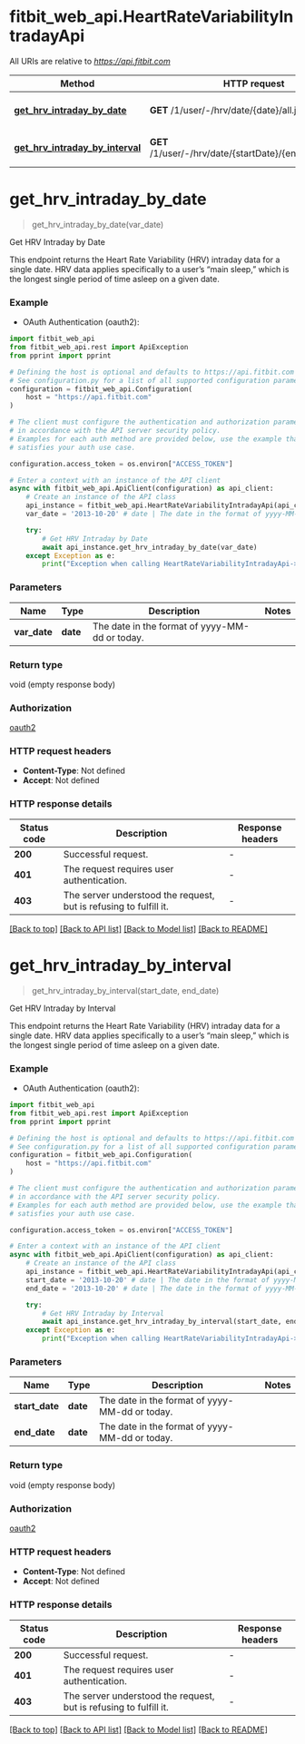 # fitbit_web_api.HeartRateVariabilityIntradayApi

All URIs are relative to *https://api.fitbit.com*

| Method                                                                                              | HTTP request                                              | Description                  |
| --------------------------------------------------------------------------------------------------- | --------------------------------------------------------- | ---------------------------- |
| [**get_hrv_intraday_by_date**](HeartRateVariabilityIntradayApi.md#get_hrv_intraday_by_date)         | **GET** /1/user/-/hrv/date/{date}/all.json                | Get HRV Intraday by Date     |
| [**get_hrv_intraday_by_interval**](HeartRateVariabilityIntradayApi.md#get_hrv_intraday_by_interval) | **GET** /1/user/-/hrv/date/{startDate}/{endDate}/all.json | Get HRV Intraday by Interval |

# **get_hrv_intraday_by_date**

> get_hrv_intraday_by_date(var_date)

Get HRV Intraday by Date

This endpoint returns the Heart Rate Variability (HRV) intraday data for a single date. HRV data applies specifically to a user’s “main sleep,” which is the longest single period of time asleep on a given date.

### Example

- OAuth Authentication (oauth2):

```python
import fitbit_web_api
from fitbit_web_api.rest import ApiException
from pprint import pprint

# Defining the host is optional and defaults to https://api.fitbit.com
# See configuration.py for a list of all supported configuration parameters.
configuration = fitbit_web_api.Configuration(
    host = "https://api.fitbit.com"
)

# The client must configure the authentication and authorization parameters
# in accordance with the API server security policy.
# Examples for each auth method are provided below, use the example that
# satisfies your auth use case.

configuration.access_token = os.environ["ACCESS_TOKEN"]

# Enter a context with an instance of the API client
async with fitbit_web_api.ApiClient(configuration) as api_client:
    # Create an instance of the API class
    api_instance = fitbit_web_api.HeartRateVariabilityIntradayApi(api_client)
    var_date = '2013-10-20' # date | The date in the format of yyyy-MM-dd or today.

    try:
        # Get HRV Intraday by Date
        await api_instance.get_hrv_intraday_by_date(var_date)
    except Exception as e:
        print("Exception when calling HeartRateVariabilityIntradayApi->get_hrv_intraday_by_date: %s\n" % e)
```

### Parameters

| Name         | Type     | Description                                    | Notes |
| ------------ | -------- | ---------------------------------------------- | ----- |
| **var_date** | **date** | The date in the format of yyyy-MM-dd or today. |

### Return type

void (empty response body)

### Authorization

[oauth2](../README.md#oauth2)

### HTTP request headers

- **Content-Type**: Not defined
- **Accept**: Not defined

### HTTP response details

| Status code | Description                                                       | Response headers |
| ----------- | ----------------------------------------------------------------- | ---------------- |
| **200**     | Successful request.                                               | -                |
| **401**     | The request requires user authentication.                         | -                |
| **403**     | The server understood the request, but is refusing to fulfill it. | -                |

[[Back to top]](#) [[Back to API list]](../README.md#documentation-for-api-endpoints) [[Back to Model list]](../README.md#documentation-for-models) [[Back to README]](../README.md)

# **get_hrv_intraday_by_interval**

> get_hrv_intraday_by_interval(start_date, end_date)

Get HRV Intraday by Interval

This endpoint returns the Heart Rate Variability (HRV) intraday data for a single date. HRV data applies specifically to a user’s “main sleep,” which is the longest single period of time asleep on a given date.

### Example

- OAuth Authentication (oauth2):

```python
import fitbit_web_api
from fitbit_web_api.rest import ApiException
from pprint import pprint

# Defining the host is optional and defaults to https://api.fitbit.com
# See configuration.py for a list of all supported configuration parameters.
configuration = fitbit_web_api.Configuration(
    host = "https://api.fitbit.com"
)

# The client must configure the authentication and authorization parameters
# in accordance with the API server security policy.
# Examples for each auth method are provided below, use the example that
# satisfies your auth use case.

configuration.access_token = os.environ["ACCESS_TOKEN"]

# Enter a context with an instance of the API client
async with fitbit_web_api.ApiClient(configuration) as api_client:
    # Create an instance of the API class
    api_instance = fitbit_web_api.HeartRateVariabilityIntradayApi(api_client)
    start_date = '2013-10-20' # date | The date in the format of yyyy-MM-dd or today.
    end_date = '2013-10-20' # date | The date in the format of yyyy-MM-dd or today.

    try:
        # Get HRV Intraday by Interval
        await api_instance.get_hrv_intraday_by_interval(start_date, end_date)
    except Exception as e:
        print("Exception when calling HeartRateVariabilityIntradayApi->get_hrv_intraday_by_interval: %s\n" % e)
```

### Parameters

| Name           | Type     | Description                                    | Notes |
| -------------- | -------- | ---------------------------------------------- | ----- |
| **start_date** | **date** | The date in the format of yyyy-MM-dd or today. |
| **end_date**   | **date** | The date in the format of yyyy-MM-dd or today. |

### Return type

void (empty response body)

### Authorization

[oauth2](../README.md#oauth2)

### HTTP request headers

- **Content-Type**: Not defined
- **Accept**: Not defined

### HTTP response details

| Status code | Description                                                       | Response headers |
| ----------- | ----------------------------------------------------------------- | ---------------- |
| **200**     | Successful request.                                               | -                |
| **401**     | The request requires user authentication.                         | -                |
| **403**     | The server understood the request, but is refusing to fulfill it. | -                |

[[Back to top]](#) [[Back to API list]](../README.md#documentation-for-api-endpoints) [[Back to Model list]](../README.md#documentation-for-models) [[Back to README]](../README.md)
